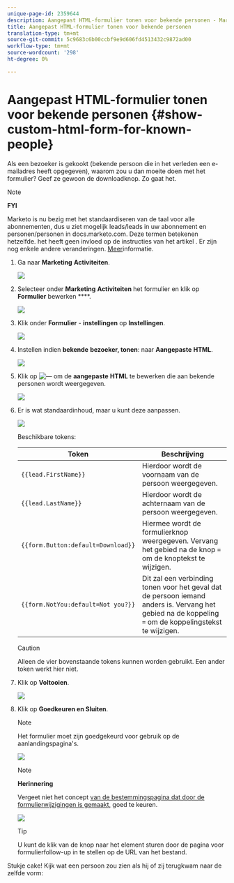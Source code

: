 ```yaml
---
unique-page-id: 2359644
description: Aangepast HTML-formulier tonen voor bekende personen - Marketo Docs - Productdocumentatie
title: Aangepast HTML-formulier tonen voor bekende personen
translation-type: tm+mt
source-git-commit: 5c9683c6b00ccbf9e9d606fd4513432c9872ad00
workflow-type: tm+mt
source-wordcount: '298'
ht-degree: 0%

---
```



# Aangepast HTML-formulier tonen voor bekende personen {#show-custom-html-form-for-known-people}

Als een bezoeker is gekookt (bekende persoon die in het verleden een e-mailadres heeft opgegeven), waarom zou u dan moeite doen met het formulier? Geef ze gewoon de downloadknop. Zo gaat het.

>[!NOTE]
>
>**FYI**
>
>Marketo is nu bezig met het standaardiseren van de taal voor alle abonnementen, dus u ziet mogelijk leads/leads in uw abonnement en personen/personen in docs.marketo.com. Deze termen betekenen hetzelfde. het heeft geen invloed op de instructies van het artikel . Er zijn nog enkele andere veranderingen. [Meer](http://docs.marketo.com/display/DOCS/Updates+to+Marketo+Terminology)informatie.

1. Ga naar **Marketing** **Activiteiten**.

   ![](assets/login-marketing-activities-5.png)

1. Selecteer onder **Marketing** **Activiteiten** het formulier en klik op **Formulier** bewerken ****.

   ![](assets/image2014-9-15-12-3a24-3a6.png)

1. Klik onder **Formulier** - **instellingen** op **Instellingen**.

   ![](assets/image2014-9-15-12-3a24-3a36.png)

1. Instellen indien **bekende** **bezoeker, tonen**: naar **Aangepaste** **HTML**.

   ![](assets/image2014-9-15-12-3a24-3a59.png)

1. Klik op ![—](assets/image2014-9-25-14-3a1-3a26.png) om de **aangepaste** **HTML** te bewerken die aan bekende personen wordt weergegeven.

   ![](assets/image2014-9-15-12-3a25-3a38.png)

1. Er is wat standaardinhoud, maar u kunt deze aanpassen.

   ![](assets/image2014-9-15-12-3a25-3a49.png)

   Beschikbare tokens:

   | Token | Beschrijving |
   |---|---|
   | `{{lead.FirstName}}` | Hierdoor wordt de voornaam van de persoon weergegeven. |
   | `{{lead.LastName}}` | Hierdoor wordt de achternaam van de persoon weergegeven. |
   | `{{form.Button:default=Download}}` | Hiermee wordt de formulierknop weergegeven. Vervang het gebied na de knop `=` om de knoptekst te wijzigen. |
   | `{{form.NotYou:default=Not you?}}` | Dit zal een verbinding tonen voor het geval dat de persoon iemand anders is. Vervang het gebied na de koppeling `=` om de koppelingstekst te wijzigen. |

   >[!CAUTION]
   >
   >Alleen de vier bovenstaande tokens kunnen worden gebruikt. Een ander token werkt hier niet.

1. Klik op **Voltooien**.

   ![](assets/image2014-9-15-12-3a27-3a25.png)

1. Klik op **Goedkeuren en Sluiten**.

   >[!NOTE]
   >
   >Het formulier moet zijn goedgekeurd voor gebruik op de aanlandingspagina&#39;s.

   ![](assets/image2014-9-15-12-3a27-3a53.png)

   >[!NOTE]
   >
   >**Herinnering**
   >
   >
   >Vergeet niet het concept [van de bestemmingspagina dat door de formulierwijzigingen is gemaakt,](../../../../product-docs/demand-generation/landing-pages/understanding-landing-pages/approve-unapprove-or-delete-a-landing-page.md) goed te keuren.

   ![](assets/image2014-9-15-12-3a28-3a12.png)

   >[!TIP]
   >
   >U kunt de klik van de knop naar het element sturen door de pagina voor formulierfollow-up in te stellen op de URL van het bestand.

Stukje cake! Kijk wat een persoon zou zien als hij of zij terugkwam naar de zelfde vorm: